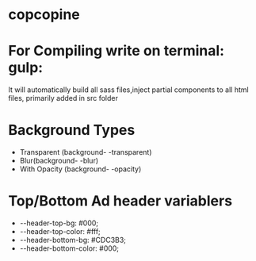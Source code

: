 # copcopine

# For Compiling write on terminal: gulp:
  It will automatically build all sass files,inject partial components to all html files, primarily added in src folder

# Background Types
  - Transparent (background- -transparent)
  - Blur(background- -blur)
  - With Opacity (background- -opacity)

# Top/Bottom Ad header variablers
  - --header-top-bg: #000;
  - --header-top-color: #fff;
  - --header-bottom-bg: #CDC3B3;
  - --header-bottom-color: #000;